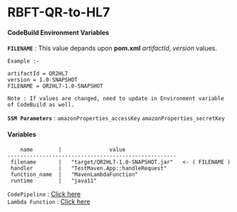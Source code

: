 # RBFT-QR-to-HL7

#### CodeBuild Environment Variables
**`FILENAME`** : This value depands upon **pom.xml** *artifactId*, *version* values. <br/>
```
Example :-

artifactId = QR2HL7
version = 1.0-SNAPSHOT
FILENAME = QR2HL7-1.0-SNAPSHOT
```
```
Note : If values are changed, need to update in Environment variable of CodeBuild as well.
```
**`SSM Parameters`** : `amazonProperties_accessKey` `amazonProperties_secretKey`

#### Variables
```
    name        |               value                
-----------------------------------------------------
 filename       |   "target/QR2HL7-1.0-SNAPSHOT.jar"   <- ( FILENAME )
 handler        |   "TestMaven.App::handleRequest"  
 function_name  |   "MavenLambdaFunction"            
 runtime        |   "java11"                         
 ```
`CodePipeline` : [Click here](https://www.google.com "Google's Homepage") <br/>
`Lambda Function` : [Click here](https://www.google.com "Google's Homepage")
